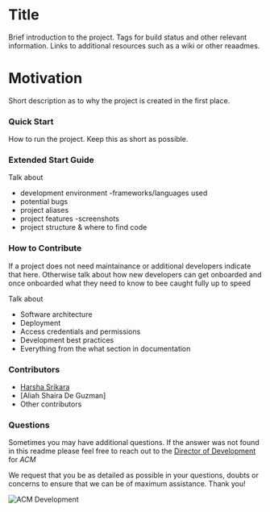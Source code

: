 # Title

Brief introduction to the project. Tags for build status and other relevant information. Links to additional resources such as a wiki or other reaadmes.

# Motivation

Short description as to why the project is created in the first place. 

### Quick Start

How to run the project. Keep this as short as possible. 

### Extended Start Guide

Talk about 
 - development environment
    -frameworks/languages used
 - potential bugs
 - project aliases
  - project features
    -screenshots
 - project structure & where to find code


### How to Contribute

If a project does not need maintainance or additional developers indicate that here. Otherwise talk about how new developers can get onboarded and once onboarded what they need to know to bee caught fully up to speed

Talk about
 - Software architecture
 - Deployment
 - Access credentials and permissions
 - Development best practices
 - Everything from the what section in documentation

### Contributors

 - [Harsha Srikara](https://harshasrikara.com)
 - [Aliah Shaira De Guzman] 
 - Other contributors

### Questions

Sometimes you may have additional questions. If the answer was not found in this readme please feel free to reach out to the [Director of Development](mailto:comet.acm@gmail.com) for _ACM_

We request that you be as detailed as possible in your questions, doubts or concerns to ensure that we can be of maximum assistance. Thank you!

![ACM Development](https://www.acmutd.co/brand/Development/Banners/light_dark_background.png)
